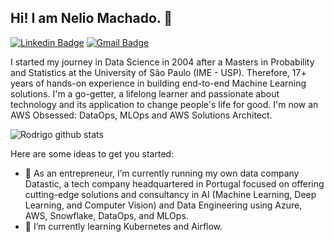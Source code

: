 ## Hi! I am Nelio Machado.  👋

[![Linkedin Badge](https://img.shields.io/badge/-LinkedIn-blue?style=for-the-badge&logo=Linkedin&logoColor=white&link=https:https://www.linkedin.com/in/neliomachado/)](https://www.https://www.linkedin.com/in/neliomachado/)
[![Gmail Badge](https://img.shields.io/badge/-Gmail-c14438?style=for-the-badge&logo=Gmail&logoColor=white&link=mailto:neliomachado@gmail.com)](mailto:neliomachado@gmail.com)

I started my journey in Data Science in 2004 after a Masters in Probability and Statistics at the University of São Paulo (IME - USP). Therefore, 17+ years of hands-on experience in building end-to-end Machine Learning solutions. I'm a go-getter, a lifelong learner and passionate about technology and its application to change people's life for good. I'm now an AWS Obsessed: DataOps, MLOps and AWS Solutions Architect.


![Rodrigo github stats](https://github-readme-stats.vercel.app/api?username=MathMachado)

Here are some ideas to get you started:

- 🔭 As an entrepreneur, I’m currently running my own data company Datastic, a tech company headquartered in Portugal focused on offering cutting-edge solutions and consultancy in AI (Machine Learning, Deep Learning, and Computer Vision) and Data Engineering using Azure, AWS, Snowflake, DataOps, and MLOps.
- 🌱 I’m currently learning Kubernetes and Airflow.
